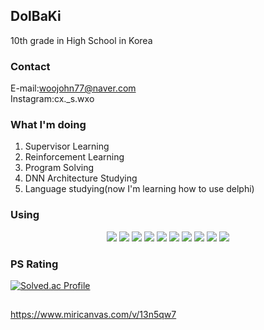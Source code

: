 ## DolBaKi
10th grade in High School in Korea

### Contact
E-mail:woojohn77@naver.com   
Instagram:cx._s.wxo

### What I'm doing
1. Supervisor Learning
2. Reinforcement Learning
3. Program Solving
4. DNN Architecture Studying
5. Language studying(now I'm learning how to use delphi)

### Using

<p align="center">
<img src="https://img.shields.io/badge/C-A8B9CC?style=for-the-badge&logo=C&logoColor=white"> <img src="https://img.shields.io/badge/C++-00599C?style=for-the-badge&logo=cplusplus&logoColor=white">   <img src="https://img.shields.io/badge/C Sharp-239120?style=for-the-badge&logo=csharp&logoColor=white"> <img src="https://img.shields.io/badge/Python-3776AB?style=for-the-badge&logo=Python&logoColor=white"> <img src="https://img.shields.io/badge/MongoDB-47A248?style=for-the-badge&logo=mongodb&logoColor=white"> <img src="https://img.shields.io/badge/apple-000000?style=for-the-badge&logo=apple&logoColor=white"> <img src="https://img.shields.io/badge/Visual Studio-5C2D91?style=for-the-badge&logo=visualstudio&logoColor=white"> <img src="https://img.shields.io/badge/VS Code-007ACC?style=for-the-badge&logo=visualstudiocode&logoColor=white"> <img src="https://img.shields.io/badge/Arduino-00878F?style=for-the-badge&logo=arduino&logoColor=white"> <img src="https://img.shields.io/badge/.Net-512BD4?style=for-the-badge&logo=dotnet&logoColor=white">
</p>

### PS Rating

[![Solved.ac Profile](http://mazassumnida.wtf/api/v2/generate_badge?boj=woojohn77)](https://solved.ac/woojohn77/)


##
https://www.miricanvas.com/v/13n5qw7
